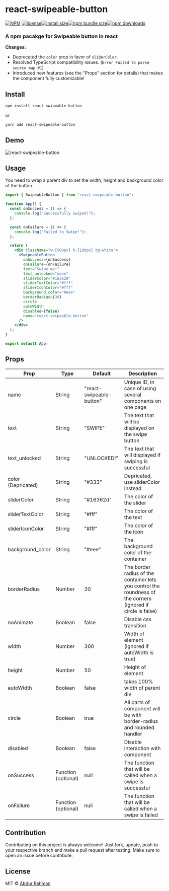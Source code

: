 # react-swipeable-button

[![NPM](https://img.shields.io/npm/v/react-swipeable-button.svg)](https://www.npmjs.com/package/react-swipeable-button)
[![license](https://img.shields.io/github/license/abdurrahman720/react-swipeable-button.svg)](https://www.npmjs.com/package/react-swipeable-button)[![install size](https://packagephobia.com/badge?p=react-swipeable-button)](https://packagephobia.com/result?p=react-swipeable-button)[![npm bundle size](https://img.shields.io/bundlephobia/minzip/react-swipeable-button?style=flat-square)](https://bundlephobia.com/package/react-swipeable-button@latest)[![npm downloads](https://img.shields.io/npm/dt/react-swipeable-button.svg)](https://www.npmjs.com/package/react-swipeable-button)

<!-- [![npm downloads](https://img.shields.io/npm/dm/react-swipeable-button.svg?style=flat-square)](https://npm-stat.com/charts.html?package=react-swipeable-button) -->

### A npm pacakge for Swipeable button in react

**Changes:**

- Deprecated the `color` prop in favor of `sliderColor`.
- Resolved TypeScript compatibility issues. (`Error Failed to parse source map #1`)
- Introduced new features (see the "Props" section for details) that makes the component fully customizable!

## Install

```bash
npm install react-swipeable-button
```

or

```bash
yarn add react-swipeable-button
```

## Demo

![react-swipeable-button](https://github.com/abdurrahman720/react-swipeable-button/blob/main/react-swipeable-button-v1.0.7.gif?raw=true)

## Usage

You need to wrap a parent div to set the width, height and background color of the button.

```jsx
import { SwipeableButton } from "react-swipeable-button";

function App() {
  const onSuccess = () => {
    console.log("Successfully Swiped!");
  };

  const onFailure = () => {
    console.log("Failed to Swipe!");
  };

  return (
    <div className="w-[500px] h-[100px] bg-white">
      <SwipeableButton
        onSuccess={onSuccess}
        onFailure={onFailure}
        text="Swipe me!"
        text_unlocked="yeee"
        sliderColor="#16362d"
        sliderTextColor="#fff"
        sliderIconColor="#fff"
        background_color="#eee"
        borderRadius={30}
        circle
        autoWidth
        disabled={false}
        name="react-swipeable-button"
      />
    </div>
  );
}

export default App;
```

## Props

| Prop               | Type                | Default                  | Description                                                                                                   |
| ------------------ | ------------------- | ------------------------ | ------------------------------------------------------------------------------------------------------------- |
| name               | String              | "react-swipeable-button" | Unique ID, in case of using several components on one page                                                    |
| text               | String              | "SWIPE"                  | The text that will be displayed on the swipe button                                                           |
| text_unlocked      | String              | "UNLOCKED!"              | The text that will displayed if swiping is successful                                                         |
| color (Depricated) | String              | "#333"                   | Depricated, use sliderColor instead                                                                           |
| sliderColor        | String              | "#16362d"                | The color of the slider                                                                                       |
| sliderTextColor    | String              | "#fff"                   | The color of the text                                                                                         |
| sliderIconColor    | String              | "#fff"                   | The color of the icon                                                                                         |
| background_color   | String              | "#eee"                   | The background color of the container                                                                         |
| borderRadius       | Number              | 30                       | The border radius of the container lets you control the roundness of the corners (ignored if circle is false) |
| noAnimate          | Boolean             | false                    | Disable css transition                                                                                        |
| width              | Number              | 300                      | Width of element (ignored if autoWidth is true)                                                               |
| height             | Number              | 50                       | Height of element                                                                                             |
| autoWidth          | Boolean             | false                    | takes 100% width of parent div                                                                                |
| circle             | Boolean             | true                     | All parts of component will be with border-radius and rounded handler                                         |
| disabled           | Boolean             | false                    | Disable interaction with component                                                                            |
| onSuccess          | Function (optional) | null                     | The function that will be called when a swipe is successful                                                   |
| onFailure          | Function (optional) | null                     | The function that will be called when a swipe is failed                                                       |

## Contribution

Contributing on this project is always welcome! Just fork, update, push to your respective branch and make a pull request after testing. Make sure to open an issue before contribute.

## License

MIT © [Abdur Rahman](https://github.com/abdurrahman720)
